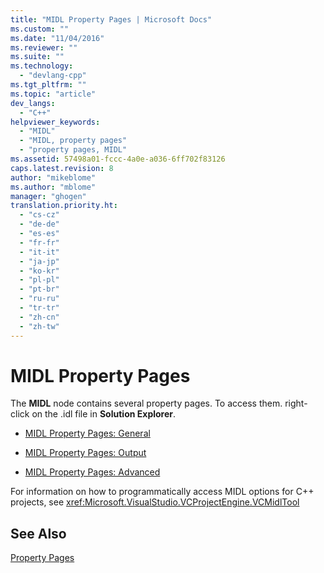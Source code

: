 ```yaml
---
title: "MIDL Property Pages | Microsoft Docs"
ms.custom: ""
ms.date: "11/04/2016"
ms.reviewer: ""
ms.suite: ""
ms.technology: 
  - "devlang-cpp"
ms.tgt_pltfrm: ""
ms.topic: "article"
dev_langs: 
  - "C++"
helpviewer_keywords: 
  - "MIDL"
  - "MIDL, property pages"
  - "property pages, MIDL"
ms.assetid: 57498a01-fccc-4a0e-a036-6ff702f83126
caps.latest.revision: 8
author: "mikeblome"
ms.author: "mblome"
manager: "ghogen"
translation.priority.ht: 
  - "cs-cz"
  - "de-de"
  - "es-es"
  - "fr-fr"
  - "it-it"
  - "ja-jp"
  - "ko-kr"
  - "pl-pl"
  - "pt-br"
  - "ru-ru"
  - "tr-tr"
  - "zh-cn"
  - "zh-tw"
---
```

# MIDL Property Pages
The **MIDL** node contains several property pages. To access them. right-click on the .idl file in **Solution Explorer**.  
  
-   [MIDL Property Pages: General](../ide/midl-property-pages-general.md)  
  
-   [MIDL Property Pages: Output](../ide/midl-property-pages-output.md)  
  
-   [MIDL Property Pages: Advanced](../ide/midl-property-pages-advanced.md)  
  
 For information on how to programmatically access MIDL options for C++ projects, see <xref:Microsoft.VisualStudio.VCProjectEngine.VCMidlTool>  
  
## See Also  
 [Property Pages](../ide/property-pages-visual-cpp.md)